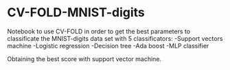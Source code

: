# CV-FOLD-MNIST-digits

Notebook to use CV-FOLD in order to get the best parameters to classificate the MNIST-digits data set with 5 classificators:
-Support vectors machine
-Logistic regression
-Decision tree
-Ada boost
-MLP classifier

Obtaining the best score with support vector machine.

